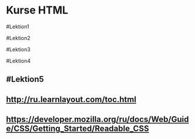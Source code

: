 Kurse HTML
=====================

#Lektion1

#Lektion2

#Lektion3

#Lektion4

#Lektion5
---
<http://ru.learnlayout.com/toc.html>
---
<https://developer.mozilla.org/ru/docs/Web/Guide/CSS/Getting_Started/Readable_CSS>
---